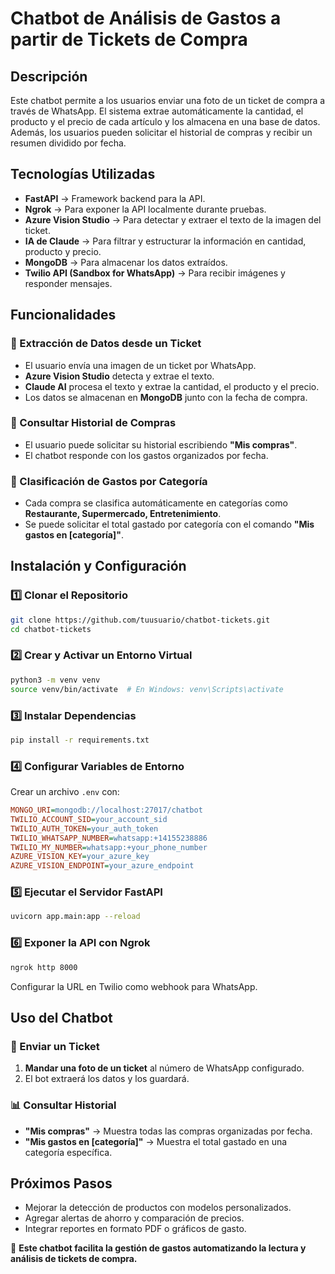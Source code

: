 # Chatbot de Análisis de Gastos a partir de Tickets de Compra

## Descripción
Este chatbot permite a los usuarios enviar una foto de un ticket de compra a través de WhatsApp. El sistema extrae automáticamente la cantidad, el producto y el precio de cada artículo y los almacena en una base de datos. Además, los usuarios pueden solicitar el historial de compras y recibir un resumen dividido por fecha.

## Tecnologías Utilizadas
- **FastAPI** → Framework backend para la API.
- **Ngrok** → Para exponer la API localmente durante pruebas.
- **Azure Vision Studio** → Para detectar y extraer el texto de la imagen del ticket.
- **IA de Claude** → Para filtrar y estructurar la información en cantidad, producto y precio.
- **MongoDB** → Para almacenar los datos extraídos.
- **Twilio API (Sandbox for WhatsApp)** → Para recibir imágenes y responder mensajes.

## Funcionalidades
### 📌 Extracción de Datos desde un Ticket
- El usuario envía una imagen de un ticket por WhatsApp.
- **Azure Vision Studio** detecta y extrae el texto.
- **Claude AI** procesa el texto y extrae la cantidad, el producto y el precio.
- Los datos se almacenan en **MongoDB** junto con la fecha de compra.

### 📌 Consultar Historial de Compras
- El usuario puede solicitar su historial escribiendo **"Mis compras"**.
- El chatbot responde con los gastos organizados por fecha.

### 📌 Clasificación de Gastos por Categoría
- Cada compra se clasifica automáticamente en categorías como **Restaurante, Supermercado, Entretenimiento**.
- Se puede solicitar el total gastado por categoría con el comando **"Mis gastos en [categoría]"**.

## Instalación y Configuración
### 1️⃣ Clonar el Repositorio
```bash
git clone https://github.com/tuusuario/chatbot-tickets.git
cd chatbot-tickets
```

### 2️⃣ Crear y Activar un Entorno Virtual
```bash
python3 -m venv venv
source venv/bin/activate  # En Windows: venv\Scripts\activate
```

### 3️⃣ Instalar Dependencias
```bash
pip install -r requirements.txt
```

### 4️⃣ Configurar Variables de Entorno
Crear un archivo `.env` con:
```ini
MONGO_URI=mongodb://localhost:27017/chatbot
TWILIO_ACCOUNT_SID=your_account_sid
TWILIO_AUTH_TOKEN=your_auth_token
TWILIO_WHATSAPP_NUMBER=whatsapp:+14155238886
TWILIO_MY_NUMBER=whatsapp:+your_phone_number
AZURE_VISION_KEY=your_azure_key
AZURE_VISION_ENDPOINT=your_azure_endpoint
```

### 5️⃣ Ejecutar el Servidor FastAPI
```bash
uvicorn app.main:app --reload
```

### 6️⃣ Exponer la API con Ngrok
```bash
ngrok http 8000
```
Configurar la URL en Twilio como webhook para WhatsApp.

## Uso del Chatbot
### 📩 Enviar un Ticket
1. **Mandar una foto de un ticket** al número de WhatsApp configurado.
2. El bot extraerá los datos y los guardará.

### 📊 Consultar Historial
- **"Mis compras"** → Muestra todas las compras organizadas por fecha.
- **"Mis gastos en [categoría]"** → Muestra el total gastado en una categoría específica.

## Próximos Pasos
- Mejorar la detección de productos con modelos personalizados.
- Agregar alertas de ahorro y comparación de precios.
- Integrar reportes en formato PDF o gráficos de gasto.

🚀 **Este chatbot facilita la gestión de gastos automatizando la lectura y análisis de tickets de compra.**

